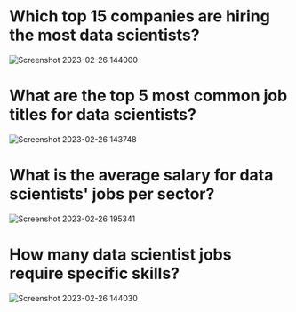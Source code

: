 # Which top 15 companies are hiring the most data scientists?
![Screenshot 2023-02-26 144000](https://user-images.githubusercontent.com/105762453/221439135-acb21cca-32dd-408a-807c-72e3700e32d4.png)

# What are the top 5 most common job titles for data scientists?
![Screenshot 2023-02-26 143748](https://user-images.githubusercontent.com/105762453/221439157-ea10d5c1-6e8b-4ea1-8211-090e2dc890b1.png)

# What is the average salary for data scientists' jobs per sector?
![Screenshot 2023-02-26 195341](https://user-images.githubusercontent.com/105762453/221462243-e1234c1d-6a10-457f-84f0-d6fbb6bed3b2.png)

# How many data scientist jobs require specific skills?
![Screenshot 2023-02-26 144030](https://user-images.githubusercontent.com/105762453/221439207-da8c8144-16fa-462e-a8bb-90768f8644fa.png)
